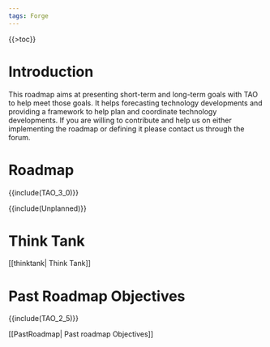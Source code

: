 ```yaml
---
tags: Forge
---
```


{{\>toc}}

Introduction
============

This roadmap aims at presenting short-term and long-term goals with TAO to help meet those goals. It helps forecasting technology developments and providing a framework to help plan and coordinate technology developments. If you are willing to contribute and help us on either implementing the roadmap or defining it please contact us through the forum.

Roadmap
=======

{{include(TAO\_3\_0)}}

{{include(Unplanned)}}

Think Tank
==========

[[thinktank| Think Tank]]

Past Roadmap Objectives
=======================

{{include(TAO\_2\_5)}}

[[PastRoadmap| Past roadmap Objectives]]

